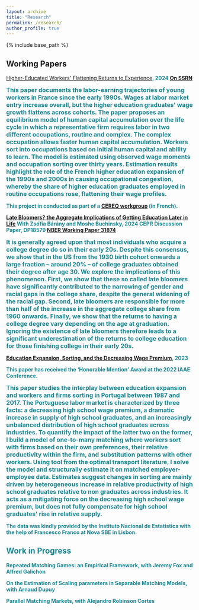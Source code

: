 ```yaml
---
layout: archive
title: "Research"
permalink: /research/
author_profile: true
---
```


{% include base_path %}

## Working Papers ##

[Higher-Educated Workers' Flattening Returns to Experience](https://paulinecorblet.github.io/pdf/FlatteningReturns.pdf)<b style="color: 188691;">, 2024<b/> 
[On SSRN](https://papers.ssrn.com/sol3/papers.cfm?abstract_id=5018246)

<font size="3"> This paper documents the labor-earning trajectories of young workers in France since the early 1990s. Wages at labor market entry increase overall, but the higher education graduates' wage growth flattens across cohorts. The paper proposes an equilibrium model of human capital accumulation over the life cycle in which a representative firm requires labor in two different occupations, routine and complex. The complex occupation allows faster human capital accumulation. Workers sort into occupations based on initial human capital and ability to learn. The model is estimated using observed wage moments and occupation sorting over thirty years. Estimation results highlight the role of the French higher education expansion of the 1990s and 2000s in causing occupational congestion, whereby the share of higher education graduates employed in routine occupations rose, flattening their wage profiles.  </font>    

This project in conducted as part of a [CEREQ workgroup](https://www.cereq.fr/le-cereq-activites-scientifiques-groupes-de-travail-et-seminaires/groupe-dexploitation-generation) (in French).

[Late Bloomers? the Aggregate Implications of Getting Education Later in Life](https://paulinecorblet.github.io/pdf/BaranyBuchinskyCorblet_latebloomers.pdf) With Zsófia Bárány and Moshe Buchinsky, 2024
CEPR Discussion Paper, DP18579
[NBER Working Paper 31874](https://www.nber.org/papers/w31874)

<font size="3">It is generally agreed upon that most individuals who acquire a college degree do so in their early 20s. Despite this consensus, we show that in the US from the 1930 birth cohort onwards a large fraction – around 20% – of college graduates obtained their degree after age 30. We explore the implications of this phenomenon. First, we show that these so called late bloomers have significantly contributed to
the narrowing of gender and racial gaps in the college share, despite the general widening of the racial gap. Second, late bloomers are responsible for more than half of the increase in the aggregate college share from 1960 onwards. Finally, we show that the returns to having a college degree vary depending on the age at graduation. Ignoring the existence of late bloomers therefore leads to a significant underestimation of the returns to college education for those finishing college in their early 20s. </font> 

[Education Expansion, Sorting, and the Decreasing Wage Premium](https://paulinecorblet.github.io/pdf/JMP.pdf), 2023 

This paper has received the ‘Honorable Mention' Award at the 2022 IAAE Conference.

<font size="3"> This paper studies the interplay between education expansion and workers and firms sorting in Portugal between 1987 and 2017. The Portuguese labor market is characterized by three facts: a decreasing high school wage premium, a dramatic increase in supply of high school graduates, and an increasingly unbalanced distribution of high school graduates across industries. To quantify the impact of the latter two on the former, I build a model of one-to-many matching where workers sort with firms based on their own preferences, their relative productivity within the firm, and substitution patterns with other workers. Using tool from the optimal transport literature, I solve the model and structurally estimate it on matched employer-employee data. Estimates suggest changes in sorting are mainly driven by heterogeneous increase in relative productivity of high school graduates relative to non graduates across industries. It acts as a mitigating force on the decreasing high school wage premium, but does not fully compensate for high school graduates' rise in relative supply.  </font> 

The data was kindly provided by the Instituto Nacional de Estatistica with the help of Francesco Franco at Nova SBE in Lisbon.


## Work in Progress ##

Repeated Matching Games: an Empirical Framework, with Jeremy Fox and Alfred Galichon

On the Estimation of Scaling parameters in Separable Matching Models, with Arnaud Dupuy

Parallel Matching Markets, with Alejandro Robinson Cortes